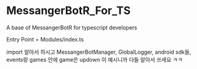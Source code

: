 # MessangerBotR_For_TS
A base of MessangerBotR for typescript developers

Entry Point = Modules/index.ts

import 알아서 하시고
MessangerBotManager,
GlobalLogger,
android sdk들,
events랑
games 안에 game은 updown 이 예시니까 다들 알아서 쓰세요 ㅋㅋ
